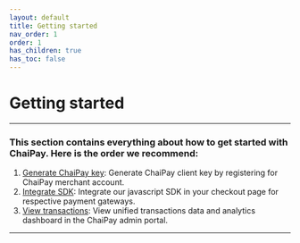 ```yaml
---
layout: default
title: Getting started
nav_order: 1
order: 1
has_children: true
has_toc: false
---
```


# Getting started
---

### This section contains everything about how to get started with ChaiPay. Here is the order we recommend:

1. [Generate ChaiPay key](./gen_chaipaykey): Generate ChaiPay client key by registering for ChaiPay merchant account.
2. [Integrate SDK](./integrate_sdk): Integrate our javascript SDK in your checkout page for respective payment gateways.
3. [View transactions](./view_transactions): View unified transactions data and analytics dashboard in the ChaiPay admin portal.

---
